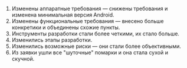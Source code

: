 1) Изменены аппаратные требования — снижены требования и изменена минимальная версия Android.
2) Изменены функциональные требования — внесено больше конкретики и объединены схожие пункты.
3) Инструменты разработки стали более четкими, их стало больше.
4) Изменились этапы разработки.
5) Изменились возможные риски — они стали более объективными.
6) Из заявки ушли все "шуточные" помарки и она стала сухой и скучной.
